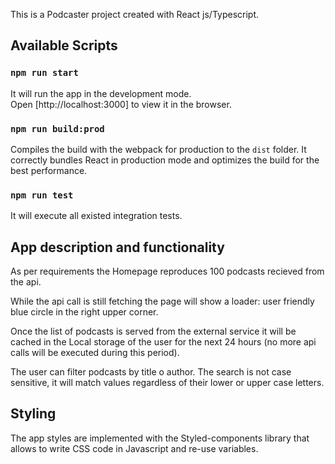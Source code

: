 This is a Podcaster project created with React js/Typescript.

## Available Scripts

### `npm run start`
It will run the app in the development mode.\
Open [http://localhost:3000] to view it in the browser.

### `npm run build:prod`
Compiles the build with the webpack for production to the `dist` folder.
It correctly bundles React in production mode and optimizes the build for the best performance.

### `npm run test`
It will execute all existed integration tests.

## App description and functionality

As per requirements the Homepage reproduces 100 podcasts recieved from the api.

While the api call is still fetching the page will show a loader: user friendly blue circle in the right upper corner.

Once the list of podcasts is served from the external service it will be cached in the Local storage of the user for the next 24 hours (no more api calls will be executed during this period).

The user can filter podcasts by title o author. The search is not case sensitive, it will match values regardless of their lower or upper case letters.

## Styling

The app styles are implemented with the Styled-components library that allows to write CSS code in Javascript and re-use variables.






